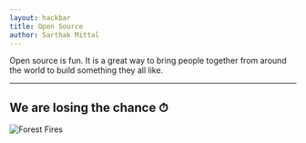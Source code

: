 ```yaml
---
layout: hackbar
title: Open Source
author: Sarthak Mittal
---
```


Open source is fun. It is a great way to bring people together from around the world to build something they all like.

---

## We are losing the chance ⏱

![Forest Fires]({{site.baseurl}}/assets/images/SarthakMittal.jpg)
